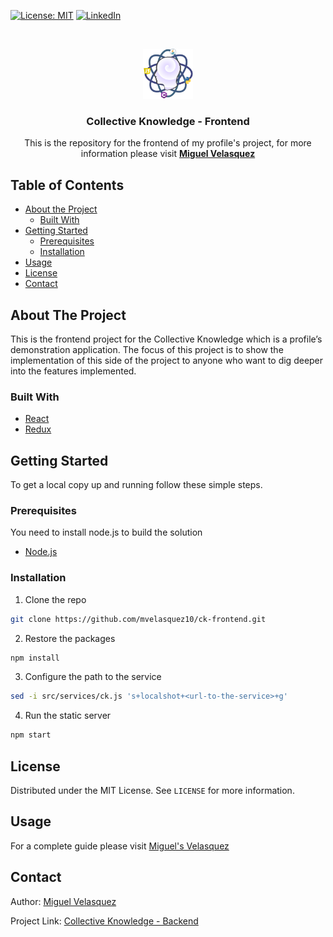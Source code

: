
<!-- PROJECT SHIELDS -->
<!--
*** I'm using markdown "reference style" links for readability.
*** Reference links are enclosed in brackets [ ] instead of parentheses ( ).
*** See the bottom of this document for the declaration of the reference variables
*** for contributors-url, forks-url, etc. This is an optional, concise syntax you may use.
*** https://www.markdownguide.org/basic-syntax/#reference-style-links
-->
[![License: MIT][license-shield]][license-url]
[![LinkedIn][linkedin-shield]][linkedin-url]

<!-- PROJECT LOGO -->
<br />
<p align="center">
  <a href="https://github.com/mvelasquez10/ck-frontend">
    <img src="public/logo.png" alt="Logo" width="80" height="80">
  </a>
  <h3 align="center">Collective Knowledge - Frontend</h3>
  <p align="center">
    This is the repository for the frontend of my profile's project, for more information please visit 
    <a href="https://mvelasquez.net"><strong>Miguel Velasquez</strong></a>
  </p>
</p>

<!-- TABLE OF CONTENTS -->
## Table of Contents

* [About the Project](#about-the-project)
  * [Built With](#built-with)
* [Getting Started](#getting-started)
  * [Prerequisites](#prerequisites)
  * [Installation](#installation)
* [Usage](#usage)
* [License](#license)
* [Contact](#contact)


<!-- ABOUT THE PROJECT -->
## About The Project
This is the frontend project for the Collective Knowledge which is a profile’s demonstration application. The focus of this project is to show the implementation of this side of the project to anyone who want to dig deeper into the features implemented.
### Built With

* [React](https://reactjs.org/)
* [Redux](https://redux.js.org/)

<!-- GETTING STARTED -->
## Getting Started

To get a local copy up and running follow these simple steps.

### Prerequisites
You need to install node.js to build the solution
* [Node.js](https://nodejs.org/en/)

### Installation

1. Clone the repo
```sh
git clone https://github.com/mvelasquez10/ck-frontend.git
```
2. Restore the packages
```sh
npm install
```
3. Configure the path to the service
```sh
sed -i src/services/ck.js 's+localshot+<url-to-the-service>+g'
```
4. Run the static server
```sh
npm start
```

<!-- LICENSE -->
## License

Distributed under the MIT License. See `LICENSE` for more information.

<!-- USAGE -->
## Usage
For a complete guide please visit [Miguel's Velasquez](https://mvelasquez.net)

<!-- CONTACT -->
## Contact

Author: [Miguel Velasquez][linkedin-url]

Project Link: [Collective Knowledge - Backend](https://github.com/mvelasquez10/ck-frontend)

<!-- MARKDOWN LINKS & IMAGES -->
<!-- https://www.markdownguide.org/basic-syntax/#reference-style-links -->
[license-shield]: https://img.shields.io/badge/License-MIT-green.svg?style=flat-square
[license-url]: https://github.com/mvelasquez10/ck-frontend/blob/master/LICENSE.txt
[linkedin-shield]: https://img.shields.io/badge/-LinkedIn-black.svg?style=flat-square&logo=linkedin&colorB=555
[linkedin-url]: https://linkedin.com/in/mvelasquez10
